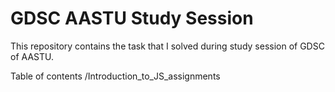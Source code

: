 # GDSC AASTU Study Session

This repository contains the task that I solved during study session of GDSC of AASTU.

Table of contents
/Introduction_to_JS_assignments
